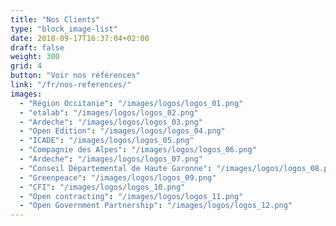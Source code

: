 ```yaml
---
title: "Nos Clients"
type: "block_image-list"
date: 2018-09-17T16:37:04+02:00
draft: false
weight: 300
grid: 4
button: "Voir nos références"
link: "/fr/nos-references/"
images:
  - "Région Occitanie": "/images/logos/logos_01.png"
  - "etalab": "/images/logos/logos_02.png"
  - "Ardeche": "/images/logos/logos_03.png"
  - "Open Edition": "/images/logos/logos_04.png"
  - "ICADE": "/images/logos/logos_05.png"
  - "Compagnie des Alpes": "/images/logos/logos_06.png"
  - "Ardeche": "/images/logos/logos_07.png"
  - "Conseil Départemental de Haute Garonne": "/images/logos/logos_08.png"
  - "Greenpeace": "/images/logos/logos_09.png"
  - "CFI": "/images/logos/logos_10.png"
  - "Open contracting": "/images/logos/logos_11.png"
  - "Open Government Partnership": "/images/logos/logos_12.png"
---
```



